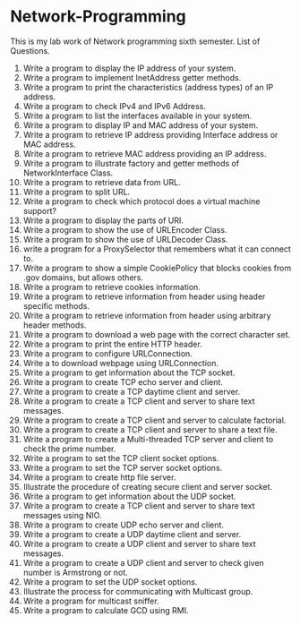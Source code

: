 # Network-Programming
This is my lab work of Network programming sixth semester.
List of Questions.
1. Write a program to display the IP address of your system. 
2. Write a program to implement InetAddress getter methods. 
3. Write a program to print the characteristics (address types) of an IP address. 
4. Write a program to check IPv4 and IPv6 Address. 
5. Write a program to list the interfaces available in your system. 
6. Write a program to display IP and MAC address of your system. 
7. Write a program to retrieve IP address providing Interface address or MAC address. 
8. Write a program to retrieve MAC address providing an IP address. 
9. Write a program to illustrate factory and getter methods of NetworkInterface Class. 
10. Write a program to retrieve data from URL. 
11. Write a program to split URL. 
12. Write a program to check which protocol does a virtual machine support? 
13. Write a program to display the parts of URI. 
14. Write a program to show the use of URLEncoder Class. 
15. Write a program to show the use of URLDecoder Class. 
16. write a program for a  ProxySelector that remembers what it can connect to. 
17. Write a program to show a simple CookiePolicy that blocks cookies from .gov domains, 
but allows others. 
18. Write a program to retrieve cookies information. 
19. Write a program to retrieve information from header using header specific methods. 
20. Write a program to retrieve information from header using arbitrary header methods. 
21. Write a program to download a web page with the correct character set. 
22. Write a program to print the entire HTTP header. 
23. Write a program to configure URLConnection. 
24. Write a to download webpage using  URLConnection. 
25. Write a program to get information about the TCP socket. 
26. Write a program to create TCP echo server and client. 
27. Write a program to create a TCP daytime client and server. 
28. Write a program to create a TCP client and server to share text messages. 
29. Write a program to create a TCP client and server to calculate factorial. 
30. Write a program to create a TCP client and server to share a text file. 
31. Write a program to create a Multi-threaded TCP server and client to check the prime 
number. 
32. Write a program to set the TCP client socket options. 
33. Write a program to set the TCP server socket options. 
34. Write a program to create http file server. 
35. Illustrate the procedure of creating secure client and server socket. 
36. Write a program to get information about the UDP socket. 
37. Write a program to create a TCP client and server to share text messages using NIO. 
38. Write a program to create UDP echo server and client. 
39. Write a program to create a UDP daytime client and server. 
40. Write a program to create a UDP client and server to share text messages. 
41. Write a program to create a UDP client and server to check given number is Armstrong 
or not. 
42. Write a program to set the UDP socket options. 
43. Illustrate the process for communicating with Multicast group. 
44. Write a program for multicast sniffer. 
45. Write a program to calculate GCD using RMI.
